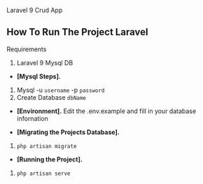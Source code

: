 Laravel 9 Crud App
## How To Run The Project Laravel

Requirements 
1. Laravel 9 
Mysql DB

- **[Mysql Steps].**

1. Mysql -u `username` -p `password`
2. Create Database `dbName`

- **[Environment].**
Edit the .env.example and fill in your database infornation


- **[Migrating the Projects Database].**

1. `php artisan migrate`

- **[Running the Project].**

1. `php artisan serve`

